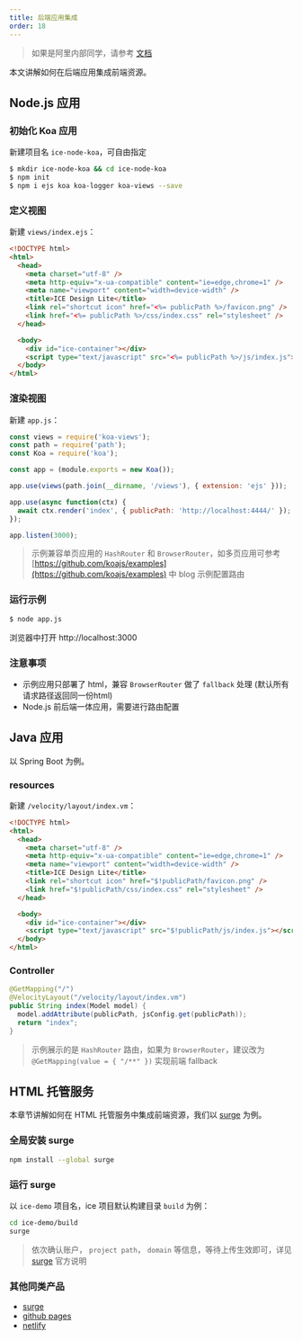 ```yaml
---
title: 后端应用集成
order: 18
---
```


> 如果是阿里内部同学，请参考 [文档](https://yuque.alibaba-inc.com/ice/rdy99p/rpivf3)

本文讲解如何在后端应用集成前端资源。

## Node.js 应用

### 初始化 Koa 应用

新建项目名 `ice-node-koa`，可自由指定

```bash
$ mkdir ice-node-koa && cd ice-node-koa
$ npm init
$ npm i ejs koa koa-logger koa-views --save
```

### 定义视图

新建 `views/index.ejs`：

```html
<!DOCTYPE html>
<html>
  <head>
    <meta charset="utf-8" />
    <meta http-equiv="x-ua-compatible" content="ie=edge,chrome=1" />
    <meta name="viewport" content="width=device-width" />
    <title>ICE Design Lite</title>
    <link rel="shortcut icon" href="<%= publicPath %>/favicon.png" />
    <link href="<%= publicPath %>/css/index.css" rel="stylesheet" />
  </head>

  <body>
    <div id="ice-container"></div>
    <script type="text/javascript" src="<%= publicPath %>/js/index.js"></script>
  </body>
</html>
```

### 渲染视图

新建 `app.js`：

```javascript
const views = require('koa-views');
const path = require('path');
const Koa = require('koa');

const app = (module.exports = new Koa());

app.use(views(path.join(__dirname, '/views'), { extension: 'ejs' }));

app.use(async function(ctx) {
  await ctx.render('index', { publicPath: 'http://localhost:4444/' });
});

app.listen(3000);
```

> 示例兼容单页应用的 `HashRouter` 和 `BrowserRouter`，如多页应用可参考 [https://github.com/koajs/examples](https://github.com/koajs/examples) 中 blog 示例配置路由

### 运行示例

```bash
$ node app.js
```

浏览器中打开 http://localhost:3000

### 注意事项

- 示例应用只部署了 html，兼容 `BrowserRouter` 做了 `fallback` 处理 (默认所有请求路径返回同一份html)
- Node.js 前后端一体应用，需要进行路由配置

## Java 应用

以 Spring Boot 为例。

### resources

新建 `/velocity/layout/index.vm`：

```html
<!DOCTYPE html>
<html>
  <head>
    <meta charset="utf-8" />
    <meta http-equiv="x-ua-compatible" content="ie=edge,chrome=1" />
    <meta name="viewport" content="width=device-width" />
    <title>ICE Design Lite</title>
    <link rel="shortcut icon" href="$!publicPath/favicon.png" />
    <link href="$!publicPath/css/index.css" rel="stylesheet" />
  </head>

  <body>
    <div id="ice-container"></div>
    <script type="text/javascript" src="$!publicPath/js/index.js"></script>
  </body>
</html>
```

### Controller

```java
@GetMapping("/")
@VelocityLayout("/velocity/layout/index.vm")
public String index(Model model) {
  model.addAttribute(publicPath, jsConfig.get(publicPath));
  return "index";
}
```

> 示例展示的是 `HashRouter` 路由，如果为 `BrowserRouter`，建议改为 `@GetMapping(value = { "/**" })` 实现前端 fallback

## HTML 托管服务

本章节讲解如何在 HTML 托管服务中集成前端资源，我们以 [surge](http://surge.sh/) 为例。

### 全局安装 surge

```bash
npm install --global surge
```

### 运行 surge

以 `ice-demo` 项目名，ice 项目默认构建目录 `build` 为例：

```bash
cd ice-demo/build
surge
```

> 依次确认账户， `project path`， `domain` 等信息，等待上传生效即可，详见 [surge](https://surge.sh/) 官方说明

### 其他同类产品

- [surge](http://surge.sh/)
- [github pages](https://pages.github.com/)
- [netlify](https://www.netlify.com/)
